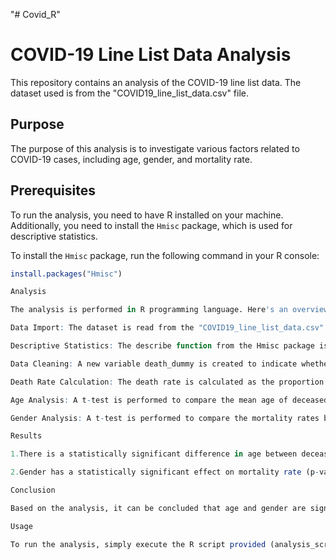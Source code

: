 "# Covid_R" 
# COVID-19 Line List Data Analysis

This repository contains an analysis of the COVID-19 line list data. The dataset used is from the "COVID19_line_list_data.csv" file.

## Purpose
The purpose of this analysis is to investigate various factors related to COVID-19 cases, including age, gender, and mortality rate.

## Prerequisites
To run the analysis, you need to have R installed on your machine. Additionally, you need to install the `Hmisc` package, which is used for descriptive statistics.

To install the `Hmisc` package, run the following command in your R console:
```R
install.packages("Hmisc")

Analysis

The analysis is performed in R programming language. Here's an overview of what's included:

Data Import: The dataset is read from the "COVID19_line_list_data.csv" file.

Descriptive Statistics: The describe function from the Hmisc package is used to obtain descriptive statistics of the dataset.

Data Cleaning: A new variable death_dummy is created to indicate whether a case resulted in death or not.

Death Rate Calculation: The death rate is calculated as the proportion of cases resulting in death.

Age Analysis: A t-test is performed to compare the mean age of deceased and surviving cases.

Gender Analysis: A t-test is performed to compare the mortality rates between genders.

Results

1.There is a statistically significant difference in age between deceased and surviving cases (p-value < 0.05).

2.Gender has a statistically significant effect on mortality rate (p-value < 0.05).

Conclusion

Based on the analysis, it can be concluded that age and gender are significant factors influencing COVID-19 mortality rates.

Usage

To run the analysis, simply execute the R script provided (analysis_script.R) in your R environment.

